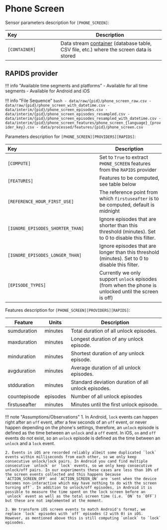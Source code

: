 # Phone Screen

Sensor parameters description for `[PHONE_SCREEN]`:

|Key&nbsp;&nbsp;&nbsp;&nbsp;&nbsp;&nbsp;&nbsp;&nbsp;&nbsp;&nbsp;&nbsp;&nbsp;&nbsp;&nbsp;&nbsp;&nbsp;&nbsp;&nbsp;&nbsp;&nbsp;&nbsp;&nbsp;&nbsp;&nbsp;&nbsp;&nbsp;&nbsp;&nbsp;&nbsp;            | Description |
|----------------|-----------------------------------------------------------------------------------------------------------------------------------
|`[CONTAINER]`| Data stream [container](../../datastreams/data-streams-introduction/) (database table, CSV file, etc.) where the screen data is stored

## RAPIDS provider

!!! info "Available time segments and platforms"
    - Available for all time segments
    - Available for Android and iOS

!!! info "File Sequence"
    ```bash
    - data/raw/{pid}/phone_screen_raw.csv
    - data/raw/{pid}/phone_screen_with_datetime.csv
    - data/interim/{pid}/phone_screen_episodes.csv
    - data/interim/{pid}/phone_screen_episodes_resampled.csv
    - data/interim/{pid}/phone_screen_episodes_resampled_with_datetime.csv
    - data/interim/{pid}/phone_screen_features/phone_screen_{language}_{provider_key}.csv
    - data/processed/features/{pid}/phone_screen.csv
    ```


Parameters description for `[PHONE_SCREEN][PROVIDERS][RAPIDS]`:

|Key&nbsp;&nbsp;&nbsp;&nbsp;&nbsp;&nbsp;&nbsp;&nbsp;&nbsp;&nbsp;&nbsp;&nbsp;&nbsp;&nbsp;&nbsp;&nbsp;&nbsp;&nbsp;&nbsp;&nbsp;&nbsp;&nbsp;&nbsp;&nbsp;&nbsp;&nbsp;&nbsp;&nbsp;&nbsp;&nbsp;&nbsp;&nbsp;&nbsp;&nbsp;&nbsp;&nbsp;&nbsp;&nbsp;&nbsp;&nbsp;&nbsp;&nbsp;&nbsp;&nbsp;&nbsp;&nbsp;&nbsp;&nbsp;&nbsp;&nbsp;&nbsp;&nbsp;&nbsp;&nbsp;&nbsp;&nbsp;&nbsp;&nbsp;            | Description |
|----------------|-----------------------------------------------------------------------------------------------------------------------------------
|`[COMPUTE]`| Set to `True` to extract `PHONE_SCREEN` features from the `RAPIDS` provider|
|`[FEATURES]` |         Features to be computed, see table below
|`[REFERENCE_HOUR_FIRST_USE]` |  The reference point from which `firstuseafter` is to be computed, default is midnight
|`[IGNORE_EPISODES_SHORTER_THAN]` |  Ignore episodes that are shorter than this threshold (minutes). Set to 0 to disable this filter.
|`[IGNORE_EPISODES_LONGER_THAN]` |  Ignore episodes that are longer than this threshold (minutes). Set to 0 to disable this filter.
|`[EPISODE_TYPES]` |  Currently we only support `unlock` episodes (from when the phone is unlocked until the screen is off)


Features description for `[PHONE_SCREEN][PROVIDERS][RAPIDS]`:

|Feature                    |Units      |Description|
|-------------------------- |---------- |---------------------------|
|sumduration               |minutes           |Total duration of all unlock episodes.
|maxduration               |minutes           |Longest duration of any unlock episode.
|minduration               |minutes           |Shortest duration of any unlock episode.
|avgduration               |minutes           |Average duration of all unlock episodes.
|stdduration               |minutes           |Standard deviation duration of all unlock episodes.
|countepisode              |episodes          |Number of all unlock episodes
|firstuseafter             |minutes           |Minutes until the first unlock episode.

<!-- |episodepersensedminutes   |episodes/minute   |The ratio between the total number of episodes in an epoch divided by the total time (minutes) the phone was sensing data. -->

!!! note "Assumptions/Observations"
    1. In Android, `lock` events can happen right after an `off` event, after a few seconds of an `off` event, or never happen depending on the phone\'s settings, therefore, an `unlock` episode is defined as the time between an `unlock` and a `off` event. In iOS, `on` and `off` events do not exist, so an `unlock` episode is defined as the time between an `unlock` and a `lock` event.

    2. Events in iOS are recorded reliably albeit some duplicated `lock` events within milliseconds from each other, so we only keep consecutive unlock/lock pairs. In Android you cand find multiple consecutive `unlock` or `lock` events, so we only keep consecutive unlock/off pairs. In our experiments these cases are less than 10% of the screen events collected and this happens because `ACTION_SCREEN_OFF` and `ACTION_SCREEN_ON` are `sent when the device becomes non-interactive which may have nothing to do with the screen turning off`. In addition to unlock/off episodes, in Android it is possible to measure the time spent on the lock screen before an `unlock` event as well as the total screen time (i.e. `ON` to `OFF`) but these are not implemented at the moment.

    3. We transform iOS screen events to match Android's format, we replace `lock` episodes with `off` episodes (2 with 0) in iOS. However, as mentioned above this is still computing `unlock` to `lock` episodes.

